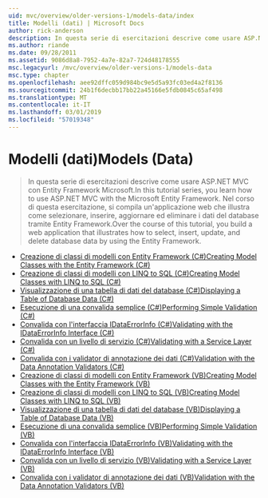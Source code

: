 ```yaml
---
uid: mvc/overview/older-versions-1/models-data/index
title: Modelli (dati) | Microsoft Docs
author: rick-anderson
description: In questa serie di esercitazioni descrive come usare ASP.NET MVC con Entity Framework Microsoft. Nel corso di questa esercitazione, si compila un'applicazione web...
ms.author: riande
ms.date: 09/28/2011
ms.assetid: 9086d8a8-7952-4a7e-82a7-724d48178555
msc.legacyurl: /mvc/overview/older-versions-1/models-data
msc.type: chapter
ms.openlocfilehash: aee92dffc059d984bc9e5d5a93fc03ed4a2f8136
ms.sourcegitcommit: 24b1f6decbb17bb22a45166e5fdb0845c65af498
ms.translationtype: MT
ms.contentlocale: it-IT
ms.lasthandoff: 03/01/2019
ms.locfileid: "57019348"
---
```

<a name="models-data"></a><span data-ttu-id="c8f18-104">Modelli (dati)</span><span class="sxs-lookup"><span data-stu-id="c8f18-104">Models (Data)</span></span>
====================
> <span data-ttu-id="c8f18-105">In questa serie di esercitazioni descrive come usare ASP.NET MVC con Entity Framework Microsoft.</span><span class="sxs-lookup"><span data-stu-id="c8f18-105">In this tutorial series, you learn how to use ASP.NET MVC with the Microsoft Entity Framework.</span></span> <span data-ttu-id="c8f18-106">Nel corso di questa esercitazione, si compila un'applicazione web che illustra come selezionare, inserire, aggiornare ed eliminare i dati del database tramite Entity Framework.</span><span class="sxs-lookup"><span data-stu-id="c8f18-106">Over the course of this tutorial, you build a web application that illustrates how to select, insert, update, and delete database data by using the Entity Framework.</span></span>


- [<span data-ttu-id="c8f18-107">Creazione di classi di modelli con Entity Framework (C#)</span><span class="sxs-lookup"><span data-stu-id="c8f18-107">Creating Model Classes with the Entity Framework (C#)</span></span>](creating-model-classes-with-the-entity-framework-cs.md)
- [<span data-ttu-id="c8f18-108">Creazione di classi di modelli con LINQ to SQL (C#)</span><span class="sxs-lookup"><span data-stu-id="c8f18-108">Creating Model Classes with LINQ to SQL (C#)</span></span>](creating-model-classes-with-linq-to-sql-cs.md)
- [<span data-ttu-id="c8f18-109">Visualizzazione di una tabella di dati del database (C#)</span><span class="sxs-lookup"><span data-stu-id="c8f18-109">Displaying a Table of Database Data (C#)</span></span>](displaying-a-table-of-database-data-cs.md)
- [<span data-ttu-id="c8f18-110">Esecuzione di una convalida semplice (C#)</span><span class="sxs-lookup"><span data-stu-id="c8f18-110">Performing Simple Validation (C#)</span></span>](performing-simple-validation-cs.md)
- [<span data-ttu-id="c8f18-111">Convalida con l'interfaccia IDataErrorInfo (C#)</span><span class="sxs-lookup"><span data-stu-id="c8f18-111">Validating with the IDataErrorInfo Interface (C#)</span></span>](validating-with-the-idataerrorinfo-interface-cs.md)
- [<span data-ttu-id="c8f18-112">Convalida con un livello di servizio (C#)</span><span class="sxs-lookup"><span data-stu-id="c8f18-112">Validating with a Service Layer (C#)</span></span>](validating-with-a-service-layer-cs.md)
- [<span data-ttu-id="c8f18-113">Convalida con i validator di annotazione dei dati (C#)</span><span class="sxs-lookup"><span data-stu-id="c8f18-113">Validation with the Data Annotation Validators (C#)</span></span>](validation-with-the-data-annotation-validators-cs.md)
- [<span data-ttu-id="c8f18-114">Creazione di classi di modelli con Entity Framework (VB)</span><span class="sxs-lookup"><span data-stu-id="c8f18-114">Creating Model Classes with the Entity Framework (VB)</span></span>](creating-model-classes-with-the-entity-framework-vb.md)
- [<span data-ttu-id="c8f18-115">Creazione di classi di modelli con LINQ to SQL (VB)</span><span class="sxs-lookup"><span data-stu-id="c8f18-115">Creating Model Classes with LINQ to SQL (VB)</span></span>](creating-model-classes-with-linq-to-sql-vb.md)
- [<span data-ttu-id="c8f18-116">Visualizzazione di una tabella di dati del database (VB)</span><span class="sxs-lookup"><span data-stu-id="c8f18-116">Displaying a Table of Database Data (VB)</span></span>](displaying-a-table-of-database-data-vb.md)
- [<span data-ttu-id="c8f18-117">Esecuzione di una convalida semplice (VB)</span><span class="sxs-lookup"><span data-stu-id="c8f18-117">Performing Simple Validation (VB)</span></span>](performing-simple-validation-vb.md)
- [<span data-ttu-id="c8f18-118">Convalida con l'interfaccia IDataErrorInfo (VB)</span><span class="sxs-lookup"><span data-stu-id="c8f18-118">Validating with the IDataErrorInfo Interface (VB)</span></span>](validating-with-the-idataerrorinfo-interface-vb.md)
- [<span data-ttu-id="c8f18-119">Convalida con un livello di servizio (VB)</span><span class="sxs-lookup"><span data-stu-id="c8f18-119">Validating with a Service Layer (VB)</span></span>](validating-with-a-service-layer-vb.md)
- [<span data-ttu-id="c8f18-120">Convalida con i validator di annotazione dei dati (VB)</span><span class="sxs-lookup"><span data-stu-id="c8f18-120">Validation with the Data Annotation Validators (VB)</span></span>](validation-with-the-data-annotation-validators-vb.md)
